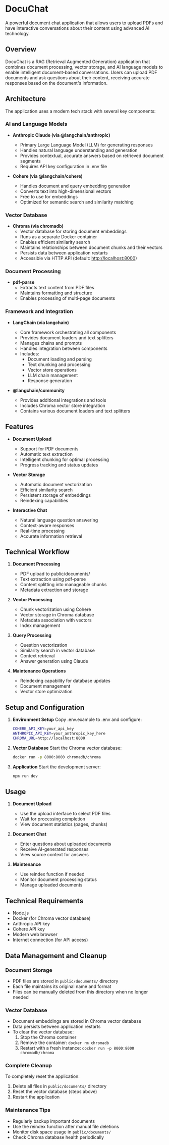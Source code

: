 # DocuChat

A powerful document chat application that allows users to upload PDFs and have interactive conversations about their content using advanced AI technology.

## Overview

DocuChat is a RAG (Retrieval Augmented Generation) application that combines document processing, vector storage, and AI language models to enable intelligent document-based conversations. Users can upload PDF documents and ask questions about their content, receiving accurate responses based on the document's information.

## Architecture

The application uses a modern tech stack with several key components:

### AI and Language Models

- **Anthropic Claude (via @langchain/anthropic)**
  - Primary Large Language Model (LLM) for generating responses
  - Handles natural language understanding and generation
  - Provides contextual, accurate answers based on retrieved document segments
  - Requires API key configuration in .env file

- **Cohere (via @langchain/cohere)**
  - Handles document and query embedding generation
  - Converts text into high-dimensional vectors
  - Free to use for embeddings
  - Optimized for semantic search and similarity matching

### Vector Database

- **Chroma (via chromadb)**
  - Vector database for storing document embeddings
  - Runs as a separate Docker container
  - Enables efficient similarity search
  - Maintains relationships between document chunks and their vectors
  - Persists data between application restarts
  - Accessible via HTTP API (default: <http://localhost:8000>)

### Document Processing

- **pdf-parse**
  - Extracts text content from PDF files
  - Maintains formatting and structure
  - Enables processing of multi-page documents

### Framework and Integration

- **LangChain (via langchain)**
  - Core framework orchestrating all components
  - Provides document loaders and text splitters
  - Manages chains and prompts
  - Handles integration between components
  - Includes:
    - Document loading and parsing
    - Text chunking and processing
    - Vector store operations
    - LLM chain management
    - Response generation

- **@langchain/community**
  - Provides additional integrations and tools
  - Includes Chroma vector store integration
  - Contains various document loaders and text splitters

## Features

- **Document Upload**
  - Support for PDF documents
  - Automatic text extraction
  - Intelligent chunking for optimal processing
  - Progress tracking and status updates

- **Vector Storage**
  - Automatic document vectorization
  - Efficient similarity search
  - Persistent storage of embeddings
  - Reindexing capabilities

- **Interactive Chat**
  - Natural language question answering
  - Context-aware responses
  - Real-time processing
  - Accurate information retrieval

## Technical Workflow

1. **Document Processing**
   - PDF upload to public/documents/
   - Text extraction using pdf-parse
   - Content splitting into manageable chunks
   - Metadata extraction and storage

2. **Vector Processing**
   - Chunk vectorization using Cohere
   - Vector storage in Chroma database
   - Metadata association with vectors
   - Index management

3. **Query Processing**
   - Question vectorization
   - Similarity search in vector database
   - Context retrieval
   - Answer generation using Claude

4. **Maintenance Operations**
   - Reindexing capability for database updates
   - Document management
   - Vector store optimization

## Setup and Configuration

1. **Environment Setup**
   Copy .env.example to .env and configure:

   ```sh
   COHERE_API_KEY=your_api_key
   ANTHROPIC_API_KEY=your_anthropic_key_here
   CHROMA_URL=http://localhost:8000
   ```

2. **Vector Database**
   Start the Chroma vector database:

   ```sh
   docker run -p 8000:8000 chromadb/chroma
   ```

3. **Application**
   Start the development server:

   ```sh
   npm run dev
   ```

## Usage

1. **Document Upload**
   - Use the upload interface to select PDF files
   - Wait for processing completion
   - View document statistics (pages, chunks)

2. **Document Chat**
   - Enter questions about uploaded documents
   - Receive AI-generated responses
   - View source context for answers

3. **Maintenance**
   - Use reindex function if needed
   - Monitor document processing status
   - Manage uploaded documents

## Technical Requirements

- Node.js
- Docker (for Chroma vector database)
- Anthropic API key
- Cohere API key
- Modern web browser
- Internet connection (for API access)

## Data Management and Cleanup

### Document Storage
- PDF files are stored in `public/documents/` directory
- Each file maintains its original name and format
- Files can be manually deleted from this directory when no longer needed

### Vector Database
- Document embeddings are stored in Chroma vector database
- Data persists between application restarts
- To clear the vector database:
  1. Stop the Chroma container
  2. Remove the container: `docker rm chromadb`
  3. Restart with a fresh instance: `docker run -p 8000:8000 chromadb/chroma`

### Complete Cleanup
To completely reset the application:
1. Delete all files in `public/documents/` directory
2. Reset the vector database (steps above)
3. Restart the application

### Maintenance Tips
- Regularly backup important documents
- Use the reindex function after manual file deletions
- Monitor disk space usage in `public/documents/`
- Check Chroma database health periodically
